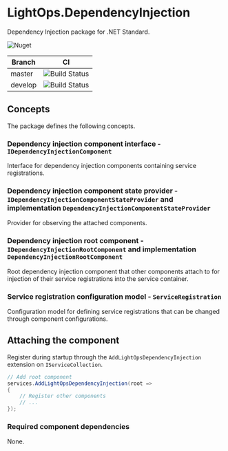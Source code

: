 # LightOps.DependencyInjection

Dependency Injection package for .NET Standard.

![Nuget](https://img.shields.io/nuget/v/LightOps.DependencyInjection)

| Branch | CI |
| --- | --- |
| master | ![Build Status](https://dev.azure.com/sorendev/LightOps%20Packages/_apis/build/status/SorenA.lightops-dependency-injection?branchName=master) |
| develop | ![Build Status](https://dev.azure.com/sorendev/LightOps%20Packages/_apis/build/status/SorenA.lightops-dependency-injection?branchName=develop) |

## Concepts

The package defines the following concepts.

### Dependency injection component interface - `IDependencyInjectionComponent`

Interface for dependency injection components containing service registrations.

### Dependency injection component state provider - `IDependencyInjectionComponentStateProvider` and implementation `DependencyInjectionComponentStateProvider`

Provider for observing the attached components.

### Dependency injection root component - `IDependencyInjectionRootComponent` and implementation `DependencyInjectionRootComponent`

Root dependency injection component that other components attach to for injection of their service registrations into the service container.

### Service registration configuration model - `ServiceRegistration`

Configuration model for defining service registrations that can be changed through component configurations.

## Attaching the component

Register during startup through the `AddLightOpsDependencyInjection` extension on `IServiceCollection`.

```csharp
// Add root component
services.AddLightOpsDependencyInjection(root =>
{
    // Register other components
    // ...
});
```

### Required component dependencies

None.
